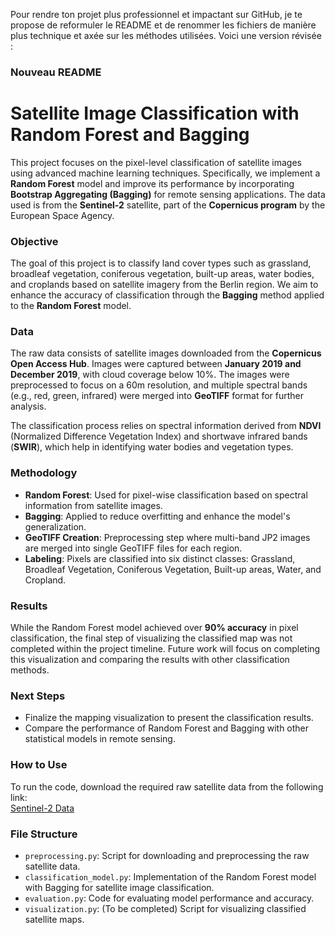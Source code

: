 Pour rendre ton projet plus professionnel et impactant sur GitHub, je te propose de reformuler le README et de renommer les fichiers de manière plus technique et axée sur les méthodes utilisées. Voici une version révisée :

### Nouveau README

# Satellite Image Classification with Random Forest and Bagging

This project focuses on the pixel-level classification of satellite images using advanced machine learning techniques. Specifically, we implement a **Random Forest** model and improve its performance by incorporating **Bootstrap Aggregating (Bagging)** for remote sensing applications. The data used is from the **Sentinel-2** satellite, part of the **Copernicus program** by the European Space Agency.

### Objective
The goal of this project is to classify land cover types such as grassland, broadleaf vegetation, coniferous vegetation, built-up areas, water bodies, and croplands based on satellite imagery from the Berlin region. We aim to enhance the accuracy of classification through the **Bagging** method applied to the **Random Forest** model.

### Data
The raw data consists of satellite images downloaded from the **Copernicus Open Access Hub**. Images were captured between **January 2019 and December 2019**, with cloud coverage below 10%. The images were preprocessed to focus on a 60m resolution, and multiple spectral bands (e.g., red, green, infrared) were merged into **GeoTIFF** format for further analysis.

The classification process relies on spectral information derived from **NDVI** (Normalized Difference Vegetation Index) and shortwave infrared bands (**SWIR**), which help in identifying water bodies and vegetation types.

### Methodology
- **Random Forest**: Used for pixel-wise classification based on spectral information from satellite images.
- **Bagging**: Applied to reduce overfitting and enhance the model's generalization.
- **GeoTIFF Creation**: Preprocessing step where multi-band JP2 images are merged into single GeoTIFF files for each region.
- **Labeling**: Pixels are classified into six distinct classes: Grassland, Broadleaf Vegetation, Coniferous Vegetation, Built-up areas, Water, and Cropland.

### Results
While the Random Forest model achieved over **90% accuracy** in pixel classification, the final step of visualizing the classified map was not completed within the project timeline. Future work will focus on completing this visualization and comparing the results with other classification methods.

### Next Steps
- Finalize the mapping visualization to present the classification results.
- Compare the performance of Random Forest and Bagging with other statistical models in remote sensing.
  
### How to Use
To run the code, download the required raw satellite data from the following link:  
[Sentinel-2 Data](https://drive.google.com/drive/folders/1dtIIx3MO7OBzFTM9tDMQX0P4SIr4SnmF?usp=share_link)

### File Structure
- `preprocessing.py`: Script for downloading and preprocessing the raw satellite data.
- `classification_model.py`: Implementation of the Random Forest model with Bagging for satellite image classification.
- `evaluation.py`: Code for evaluating model performance and accuracy.
- `visualization.py`: (To be completed) Script for visualizing classified satellite maps.
